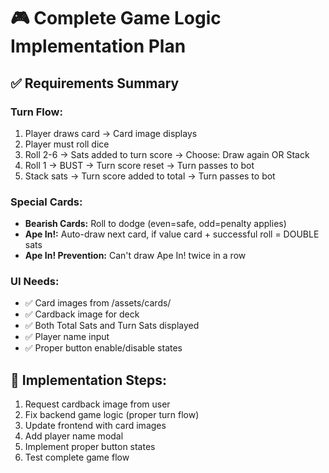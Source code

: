 # 🎮 Complete Game Logic Implementation Plan

## ✅ Requirements Summary

### Turn Flow:
1. Player draws card → Card image displays
2. Player must roll dice
3. Roll 2-6 → Sats added to turn score → Choose: Draw again OR Stack
4. Roll 1 → BUST → Turn score reset → Turn passes to bot
5. Stack sats → Turn score added to total → Turn passes to bot

### Special Cards:
- **Bearish Cards:** Roll to dodge (even=safe, odd=penalty applies)
- **Ape In!:** Auto-draw next card, if value card + successful roll = DOUBLE sats
- **Ape In! Prevention:** Can't draw Ape In! twice in a row

### UI Needs:
- ✅ Card images from /assets/cards/
- ✅ Cardback image for deck
- ✅ Both Total Sats and Turn Sats displayed
- ✅ Player name input
- ✅ Proper button enable/disable states

## 🔧 Implementation Steps:

1. Request cardback image from user
2. Fix backend game logic (proper turn flow)
3. Update frontend with card images
4. Add player name modal
5. Implement proper button states
6. Test complete game flow



